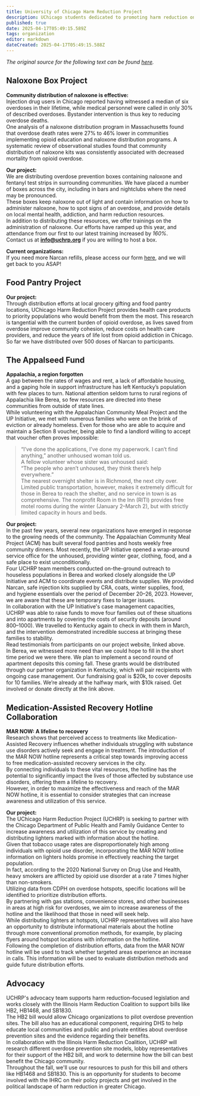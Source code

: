 ```yaml
---
title: University of Chicago Harm Reduction Project
description: UChicago students dedicated to promoting harm reduction on campus and in Chicagoland. 
published: true
date: 2025-04-17T05:49:15.589Z
tags: organization
editor: markdown
dateCreated: 2025-04-17T05:49:15.588Z
---
```


*The original source for the following text can be found [here](/https://www.uchrp.org/our-projects.html).*
## **Naloxone Box Project**

**Community distribution of naloxone is effective:**  
Injection drug users in Chicago reported having witnessed a median of six overdoses in their lifetime, while medical personnel were called in only 30% of described overdoses. Bystander intervention is thus key to reducing overdose deaths.  
One analysis of a naloxone distribution program in Massachusetts found that overdose death rates were 27% to 46% lower in communities implementing opioid education and naloxone distribution programs. A systematic review of observational studies found that community distribution of naloxone kits was consistently associated with decreased mortality from opioid overdose.

**Our project:**  
We are distributing overdose prevention boxes containing naloxone and fentanyl test strips in surrounding communities. We have placed a number of boxes across the city, including in bars and nightclubs where the need may be pronounced.  
These boxes keep naloxone out of light and contain information on how to administer naloxone, how to spot signs of an overdose, and provide details on local mental health, addiction, and harm reduction resources.  
In addition to distributing these resources, we offer trainings on the administration of naloxone. Our efforts have ramped up this year, and attendance from our first to our latest training increased by *160%*.  
Contact us at **info@uchrp.org** if you are willing to host a box.

**Current organizations:**  
If you need more Narcan refills, please access our form [here](https://docs.google.com/forms/d/e/1FAIpQLSd560Te4PBJ4uznjIr2L_lWy_EqrHVsM2cAg9ZkAVFRu8WdTQ/viewform?pli=1), and we will get back to you ASAP!


## **Food Pantry Project**

**Our project:**  
Through distribution efforts at local grocery gifting and food pantry locations, UChicago Harm Reduction Project provides health care products to priority populations who would benefit from them the most. This research is tangential with the current burden of opioid overdose, as lives saved from overdose improve community cohesion, reduce costs on health care providers, and reduce the years of life lost from opioid addiction in Chicago. So far we have distributed over 500 doses of Narcan to participants.


## **The Appalseed Fund**

**Appalachia, a region forgotten**  
A gap between the rates of wages and rent, a lack of affordable housing, and a gaping hole in support infrastructure has left Kentucky’s population with few places to turn. National attention seldom turns to rural regions of Appalachia like Berea, so few resources are directed into these communities from outside of state lines.  
While volunteering with the Appalachian Community Meal Project and the UP Initiative, we met with numerous families who were on the brink of eviction or already homeless. Even for those who are able to acquire and maintain a Section 8 voucher, being able to find a landlord willing to accept that voucher often proves impossible:  
> “I’ve done the applications, I’ve done my paperwork. I can’t find anything,” another unhoused woman told us.  
A fellow volunteer whose sister was unhoused said:  
> “The people who aren’t unhoused, they think there’s help everywhere.”  
The nearest overnight shelter is in Richmond, the next city over. Limited public transportation, however, makes it extremely difficult for those in Berea to reach the shelter, and no service in town is as comprehensive. The nonprofit Room in the Inn (RITI) provides free motel rooms during the winter (January 2–March 2), but with strictly limited capacity in hours and beds.

**Our project:**  
In the past few years, several new organizations have emerged in response to the growing needs of the community. The Appalachian Community Meal Project (ACM) has built several food pantries and hosts weekly free community dinners. Most recently, the UP Initiative opened a wrap-around service office for the unhoused, providing winter gear, clothing, food, and a safe place to exist unconditionally.  
Four UCHRP team members conducted on-the-ground outreach to houseless populations in Berea and worked closely alongside the UP Initiative and ACM to coordinate events and distribute supplies. We provided Narcan, safe injection kits supplied by CRA, coats, winter supplies, food, and hygiene essentials over the period of December 20–26, 2023. However, we are aware that these are temporary fixes to larger issues.  
In collaboration with the UP Initiative's case management capacities, UCHRP was able to raise funds to move four families out of these situations and into apartments by covering the costs of security deposits (around $800–$1000). We travelled to Kentucky again to check in with them in March, and the intervention demonstrated incredible success at bringing these families to stability.  
Read testimonials from participants on our project website, linked above.  
In Berea, we witnessed more need than we could hope to fill in the short time period we were there. We plan to implement a second round of apartment deposits this coming fall. These grants would be distributed through our partner organization in Kentucky, which will pair recipients with ongoing case management. Our fundraising goal is $20k, to cover deposits for 10 families. We’re already at the halfway mark, with $10k raised. Get involved or donate directly at the link above.


## **Medication-Assisted Recovery Hotline Collaboration**

**MAR NOW: A lifeline to recovery**  
Research shows that perceived access to treatments like Medication-Assisted Recovery influences whether individuals struggling with substance use disorders actively seek and engage in treatment. The introduction of the MAR NOW hotline represents a critical step towards improving access to free medication-assisted recovery services in the city.  
By connecting individuals to these vital resources, the hotline has the potential to significantly impact the lives of those affected by substance use disorders, offering them a lifeline to recovery.  
However, in order to maximize the effectiveness and reach of the MAR NOW hotline, it is essential to consider strategies that can increase awareness and utilization of this service.

**Our project:**  
The UChicago Harm Reduction Project (UCHRP) is seeking to partner with the Chicago Department of Public Health and Family Guidance Center to increase awareness and utilization of this service by creating and distributing lighters marked with information about the hotline.  
Given that tobacco usage rates are disproportionately high among individuals with opioid use disorder, incorporating the MAR NOW hotline information on lighters holds promise in effectively reaching the target population.  
In fact, according to the 2020 National Survey on Drug Use and Health, heavy smokers are afflicted by opioid use disorder at a rate 7 times higher than non-smokers.  
Utilizing data from CDPH on overdose hotspots, specific locations will be identified to prioritize distribution efforts.  
By partnering with gas stations, convenience stores, and other businesses in areas at high risk for overdoses, we aim to increase awareness of the hotline and the likelihood that those in need will seek help.  
While distributing lighters at hotspots, UCHRP representatives will also have an opportunity to distribute informational materials about the hotline through more conventional promotion methods, for example, by placing flyers around hotspot locations with information on the hotline.  
Following the completion of distribution efforts, data from the MAR NOW hotline will be used to track whether targeted areas experience an increase in calls. This information will be used to evaluate distribution methods and guide future distribution efforts.


## **Advocacy**

UCHRP's advocacy team supports harm reduction–focused legislation and works closely with the Illinois Harm Reduction Coalition to support bills like HB2, HB1468, and SB1830.  
The HB2 bill would allow Chicago organizations to pilot overdose prevention sites. The bill also has an educational component, requiring DHS to help educate local communities and public and private entities about overdose prevention sites and the evidence regarding their benefits.  
In collaboration with the Illinois Harm Reduction Coalition, UCHRP will research different overdose prevention site models, lobby representatives for their support of the HB2 bill, and work to determine how the bill can best benefit the Chicago community.  
Throughout the fall, we'll use our resources to push for this bill and others like HB1468 and SB1830. This is an opportunity for students to become involved with the IHRC on their policy projects and get involved in the political landscape of harm reduction in greater Chicago.
